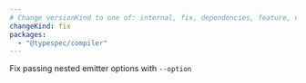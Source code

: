 ```yaml
---
# Change versionKind to one of: internal, fix, dependencies, feature, deprecation, breaking
changeKind: fix
packages:
  - "@typespec/compiler"
---
```


Fix passing nested emitter options with `--option`
